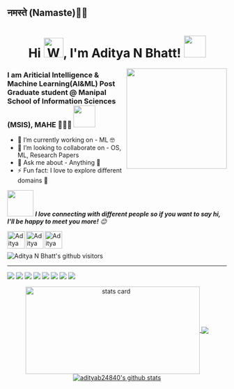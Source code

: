 <h2>नमस्ते (Namaste)🙏🏻<h1 align="center">Hi <img src="https://raw.githubusercontent.com/nixin72/nixin72/master/wave.gif" alt="Waving hand animated gif"height="45" width="45" />, I'm Aditya N Bhatt! <img src="https://media.giphy.com/media/12oufCB0MyZ1Go/giphy.gif" width="50"></h2>
<img align='right' src="https://media.giphy.com/media/M9gbBd9nbDrOTu1Mqx/giphy.gif" width="230">

### I am Ariticial Intelligence & Machine Learning(AI&ML) Post Graduate student @ Manipal School of Information Sciences (MSIS), MAHE 👨‍🎓🏫 <img src="https://giphy.com/gifs/StaffsUni-university-studying-staffordshire-8t7lXR6Sep8zB6v7El/giphy.gif" width="50">  

- 🔭 I’m currently working on - ML 🤓
- 👯 I’m looking to collaborate on - OS, ML, Research Papers
- 💬 Ask me about - Anything 🤫
- ⚡ Fun fact: I love to explore different domains 🫡

<!--[<img align="left" alt="codeSTACKr.com" width="22px" src="https://raw.githubusercontent.com/iconic/open-iconic/master/svg/globe.svg" />][website]
[<img align="left" alt="codeSTACKr | YouTube" width="22px" src="https://cdn.jsdelivr.net/npm/simple-icons@v3/icons/youtube.svg" />][youtube]-->

<img src="https://media.giphy.com/media/LnQjpWaON8nhr21vNW/giphy.gif" width="60"> <em><b>I love connecting with different people so if you want to say hi, I'll be happy to meet you more!</b> 😊</em>

[<img align="left" alt="Aditya N Bhatt | LinkedIn" width="40px" src="https://img.icons8.com/color/48/000000/linkedin.png" />][linkedin]
[<img align="left" alt="Aditya N Bhatt | Mail" width="40px" src="https://img.icons8.com/fluent/48/000000/gmail.png" />][Mail]
[<img align="left" alt="Aditya N Bhatt | Instagram" width="40px" src="https://img.icons8.com/fluent/48/000000/instagram-new.png" />][Instagram]





<br />
<!--### Languages and Tools:
<img align="left" alt="Visual Studio Code" width="26px" src="https://img.icons8.com/fluent/48/000000/visual-studio-code-2019.png" />
<img align="left" alt="SQL" width="26px" src="https://raw.githubusercontent.com/github/explore/80688e429a7d4ef2fca1e82350fe8e3517d3494d/topics/sql/sql.png" />
<img align="left" alt="MySQL" width="26px" src="https://raw.githubusercontent.com/github/explore/80688e429a7d4ef2fca1e82350fe8e3517d3494d/topics/mysql/mysql.png" />
<img align="left" alt="Git" width="26px" src="https://raw.githubusercontent.com/github/explore/80688e429a7d4ef2fca1e82350fe8e3517d3494d/topics/git/git.png" />
<img align="left" alt="GitHub" width="26px" src="https://raw.githubusercontent.com/github/explore/78df643247d429f6cc873026c0622819ad797942/topics/github/github.png" />
<br />
<br />
-->

<BR>
  
<p>
    <img class="center" alt="Aditya N Bhatt's github visitors" src="https://visitor-badge.laobi.icu/badge?page_id=adityab24840.adityab24840 /">
</p>

--------------------------------------------------------------------------------------------------------------------------------------------------------------------------------

![](https://img.shields.io/badge/OS-Windows-informational?style=flat&logo=windows&logoColor=white&color=2bbc8a)
![](https://img.shields.io/badge/Code-Python-informational?style=flat&logo=python&logoColor=white&color=2bbc8a)
![](https://img.shields.io/badge/Editor-VSCode-informational?style=flat&logo=vs&logoColor=white&color=2bbc8a)
![](https://img.shields.io/badge/Editor-Pycharm-informational?style=flat&logo=pycharm&logoColor=white&color=2bbc8a)
![](https://img.shields.io/badge/Editor-JupyterNB-informational?style=flat&logo=jupyter&logoColor=white&color=2bbc8a)
![](https://img.shields.io/badge/Tools-Sklearn-informational?style=flat&logo=scikit-learn&logoColor=white&color=2bbc8a)
![](https://img.shields.io/badge/Tools-Pytorch-informational?style=flat&logo=pytorch&logoColor=white&color=2bbc8a)
![](https://img.shields.io/badge/Shell-GitBash-informational?style=flat&logo=git&logoColor=white&color=2bbc8a)


<p align="center">
<a href="https://github.com/adityab24840">
  <img align="center" alt= "stats card" height="200px" width="400" src="https://github-readme-streak-stats.herokuapp.com/?user=adityab24840" &theme=dark />
  <img align="center" src="https://github-readme-stats.vercel.app/api/top-langs/?username=adityab24840&theme=dark&layout=compact&exclude_repo=IoT-Libraries,Hackerrank-Codes" theme=radical />
  <img align="center" src="https://github-readme-stats.vercel.app/api?username=adityab24840&show_icons=true&theme=dark&count_private=true&icon_color=439975&text_color=6e6e6e" alt="adityab24840's github stats" theme=radical />
</a></p>
<br>





<!--🌟 From [Aditya N Bhatt](https://github.com/adityab24840)-->
[linkedin]: https://www.linkedin.com/in/adityabhatt015/
[Mail]: https://mail.google.com/mail/u/0/?view=cm&fs=1&to=adityan24840@gmail.com.com&su=SUBJECT&body=BODY&tf=1
[Instagram]: https://www.instagram.com/aditya.io.xyz/
